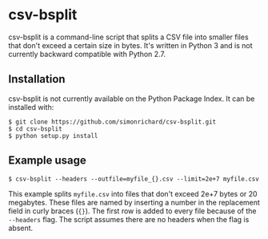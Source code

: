csv-bsplit
==========

csv-bsplit is a command-line script that splits a CSV file into smaller files that don't exceed a certain size in bytes.
It's written in Python 3 and is not currently backward compatible with Python 2.7.

Installation
------------

csv-bsplit is not currently available on the Python Package Index. It can be installed with:

    $ git clone https://github.com/simonrichard/csv-bsplit.git
    $ cd csv-bsplit
    $ python setup.py install

Example usage
-------------

    $ csv-bsplit --headers --outfile=myfile_{}.csv --limit=2e+7 myfile.csv

This example splits `myfile.csv` into files that don't exceed 2e+7 bytes or 20 megabytes.
These files are named by inserting a number in the replacement field in curly braces (`{}`).
The first row is added to every file because of the `--headers` flag.
The script assumes there are no headers when the flag is absent.
